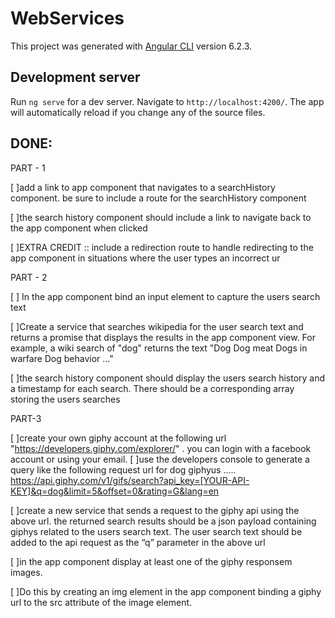 # WebServices

This project was generated with [Angular CLI](https://github.com/angular/angular-cli) version 6.2.3.

## Development server

Run `ng serve` for a dev server. Navigate to `http://localhost:4200/`. The app will automatically reload if you change any of the source files.

## DONE:

PART - 1

[ ]add a link to app component that navigates to a searchHistory component. be sure to
      include a route for the searchHistory component

[ ]the search history component should include a link to navigate back to the app
      component when clicked

[ ]EXTRA CREDIT :: include a redirection route to handle redirecting to the app 
      component in situations where the user types an incorrect ur

PART - 2

[ ] In the app component bind an input element to capture the users search text

[ ]Create a service that searches wikipedia for the user search text and returns a promise
       that displays the results in the app component view. For example, a wiki search of 
      "dog" returns the text "Dog Dog meat Dogs in warfare Dog behavior …"

[ ]the search history component should display the users search history and a timestamp
      for each search. There should be a corresponding array storing the users searches

PART-3

[ ]create your own giphy account at the following url 
      "https://developers.giphy.com/explorer/" . you can login with a facebook
        account or using your email.
[ ]use the developers console to generate a query like the following request url for dog giphyus ..... https://api.giphy.com/v1/gifs/search?api_key=[YOUR-API-KEY]&q=dog&limit=5&offset=0&rating=G&lang=en

[ ]create a new service that sends a request to the giphy api using the above
       url. the returned search results should be a json payload containing giphys 
       related to the users search text.  The user search text should be added to
       the api request as the “q” parameter in the above url

[ ]in the app component display at least one of the giphy responsem images.    
                
[ ]Do this by creating an img element in the app component binding a
      giphy url to the src attribute of the image element. 
      

